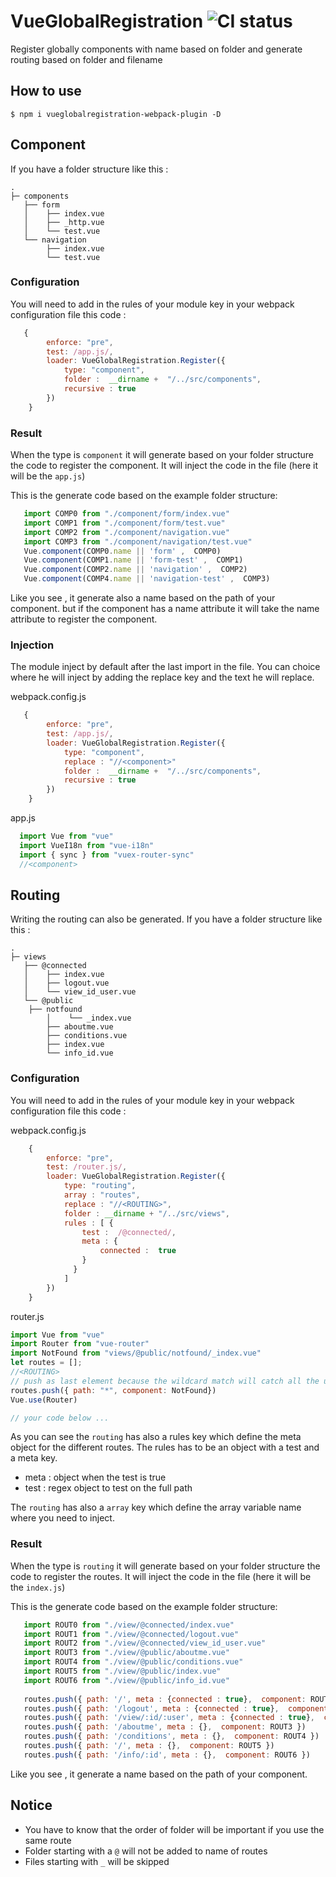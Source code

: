 
# VueGlobalRegistration ![CI status](https://img.shields.io/badge/build-passing-brightgreen.svg)

Register globally components with name based on folder and generate routing based on folder and filename

## How to use
``` 
$ npm i vueglobalregistration-webpack-plugin -D
``` 
## Component 
If you have a folder structure like this :

```
.
├─ components
   ├── form
   │    ├── index.vue
   │    ├── _http.vue
   │    └── test.vue
   └── navigation
        ├── index.vue
        └── test.vue
```
 ### Configuration
You will need to add in the rules of your module key in your webpack configuration file this code :
```js
   {
        enforce: "pre",
        test: /app.js/,
        loader: VueGlobalRegistration.Register({
            type: "component",
            folder :  __dirname +  "/../src/components",
            recursive : true
        })
    }
``` 
### Result
When the type is `component` it will generate based on your folder structure the code to register the component. It will inject the code in the file (here it will be the `app.js`)

This is the generate code based on the example folder structure: 
```js
   import COMP0 from "./component/form/index.vue"
   import COMP1 from "./component/form/test.vue"
   import COMP2 from "./component/navigation.vue"
   import COMP3 from "./component/navigation/test.vue"
   Vue.component(COMP0.name || 'form' ,  COMP0)
   Vue.component(COMP1.name || 'form-test' ,  COMP1)
   Vue.component(COMP2.name || 'navigation' ,  COMP2)
   Vue.component(COMP4.name || 'navigation-test' ,  COMP3)
``` 

Like you see , it generate also a name based on the path of your component. but if the component has a name attribute it will take the name attribute to register the component.

### Injection
The module inject by default after the last import in the file. 
You can choice where he will inject by adding the replace key and the text he will replace.

webpack.config.js

```js
   {
        enforce: "pre",
        test: /app.js/,
        loader: VueGlobalRegistration.Register({
            type: "component",
            replace : "//<component>"
            folder :  __dirname +  "/../src/components",
            recursive : true
        })
    }
``` 
 app.js
```js 
  import Vue from "vue"
  import VueI18n from "vue-i18n"
  import { sync } from "vuex-router-sync"
  //<component>
``` 
## Routing
Writing the routing can also be generated.
If you have a folder structure like this :


```
.
├─ views
   ├── @connected
   │    ├── index.vue
   │    ├── logout.vue
   │    └── view_id_user.vue
   └── @public
   	├── notfound
        │    └── _index.vue
        ├── aboutme.vue
        ├── conditions.vue
        ├── index.vue
        └── info_id.vue
```
 ### Configuration
You will need to add in the rules of your module key in your webpack configuration file this code :

webpack.config.js

```js
	{
		enforce: "pre",
		test: /router.js/,
		loader: VueGlobalRegistration.Register({
			type: "routing",
			array : "routes",
			replace : "//<ROUTING>",
			folder : __dirname + "/../src/views",
			rules : [ {
				test :  /@connected/,
				meta : {
					connected :  true
				}
			  }
			]
		})
	}
``` 

router.js 
```js
import Vue from "vue"
import Router from "vue-router"
import NotFound from "views/@public/notfound/_index.vue"
let routes = [];
//<ROUTING>
// push as last element because the wildcard match will catch all the unknown urls
routes.push({ path: "*", component: NotFound})
Vue.use(Router)

// your code below ...

```

As you can see the `routing` has also a rules key which define the meta object for the different routes.
The rules has to be an object with a test and a meta key. 

- meta : object when the test is true
- test : regex object to test on the full path

The `routing` has also a `array`  key which define the array  variable name where you need to inject.



### Result
When the type is `routing` it will generate based on your folder structure the code to register the routes. It will inject the code in the file (here it will be the `index.js`)

This is the generate code based on the example folder structure: 
```js
   import ROUT0 from "./view/@connected/index.vue"
   import ROUT1 from "./view/@connected/logout.vue"
   import ROUT2 from "./view/@connected/view_id_user.vue"
   import ROUT3 from "./view/@public/aboutme.vue"
   import ROUT4 from "./view/@public/conditions.vue"
   import ROUT5 from "./view/@public/index.vue"
   import ROUT6 from "./view/@public/info_id.vue"
   
   routes.push({ path: '/', meta : {connected : true},  component: ROUT0 })
   routes.push({ path: '/logout', meta : {connected : true},  component: ROUT1 })
   routes.push({ path: '/view/:id/:user', meta : {connected : true},  component: ROUT2 })
   routes.push({ path: '/aboutme', meta : {},  component: ROUT3 })
   routes.push({ path: '/conditions', meta : {},  component: ROUT4 })
   routes.push({ path: '/', meta : {},  component: ROUT5 })
   routes.push({ path: '/info/:id', meta : {},  component: ROUT6 })
``` 

Like you see , it generate a name based on the path of your component.

## Notice

- You have to know that the order of folder will be important if you use the same route
- Folder starting with a `@` will  not be added to name of routes
- Files starting with `_` will be skipped  	
 
